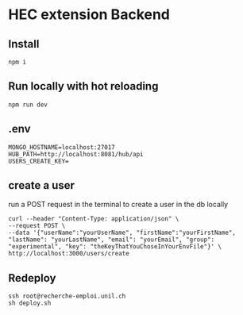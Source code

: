 # HEC extension Backend

## Install

    npm i

## Run locally with hot reloading

    npm run dev

## .env

    MONGO_HOSTNAME=localhost:27017
    HUB_PATH=http://localhost:8081/hub/api
    USERS_CREATE_KEY=

## create a user

run a POST request in the terminal to create a user in the db locally

    curl --header "Content-Type: application/json" \
    --request POST \
    --data '{"userName":"yourUserName", "firstName":"yourFirstName", "lastName": "yourLastName", "email": "yourEmail", "group": "experimental", "key": "theKeyThatYouChoseInYourEnvFile"}' \
    http://localhost:3000/users/create

## Redeploy

```
ssh root@recherche-emploi.unil.ch
sh deploy.sh
```
